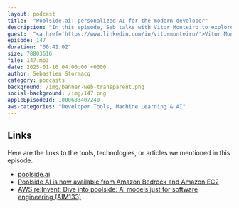 ```yaml
---
layout: podcast
title:  "Poolside.ai: personalized AI for the modern developer"
description: "In this episode, Seb talks with Vitor Monteiro to explore how AI is transforming developer tools, focusing on Poolside, a company building custom AI models for software development. They discuss data quality, reinforcement learning, user experience, and the importance of personalization in AI tools. The conversation also touches on infrastructure, productivity, and the challenges of adopting AI in businesses, offering insights into the future of developer assistance."
guest:  "<a href='https://www.linkedin.com/in/vitormonteiro/'>Vitor Monteiro</a>, Head of Solutions Engineering EMEA"
episode: 147
duration: "00:41:02" 
size: 78803616
file: 147.mp3	
date: 2025-01-10 04:00:00 +0000
author: Sébastien Stormacq
category: podcasts
background: /img/banner-web-transparent.png
social-background: /img/147.png
appleEpisodeId: 1000683407240
aws-categories: "Developer Tools, Machine Learning & AI"
---
```


## Links

Here are the links to the tools, technologies, or articles we mentioned in this episode.

- [poolside.ai](https://poolside.ai)
- [Poolside AI is now available from Amazon Bedrock and Amazon EC2](https://press.aboutamazon.com/aws/2024/12/poolside-and-aws-announce-strategic-agreement-to-enable-secure-customized-generative-ai-for-software-engineering-on-amazon-bedrock-and-amazon-elastic-cloud-compute-ec2)
- [AWS re:Invent: Dive into poolside: AI models just for software engineering (AIM133)](https://www.youtube.com/watch?v=1vj_5H0aCV8)